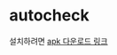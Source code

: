 # autocheck
설치하려면 [apk 다운로드 링크](https://drive.google.com/uc?id=1Hv-WSoDO22iTAi6IkochR6_QbXtCcaR5&export=download)
